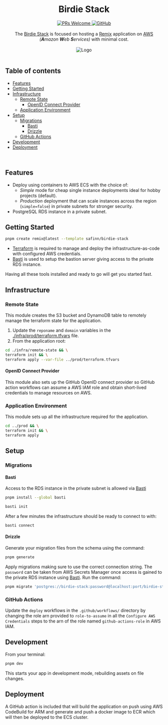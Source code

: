 <h1 align="center">Birdie Stack</h1>

<div align="center">
  <a href="https://makeapullrequest.com/">
    <img alt="PRs Welcome" src="https://img.shields.io/badge/PRs-welcome-brightgreen.svg?style=flat">
  </a>
  <a href="https://github.com/safinn/birdie-stack/blob/main/LICENSE">
    <img alt="GitHub" src="https://img.shields.io/github/license/safinn/birdie-stack?style=flat">
  </a>
</div>

<br/>

<div align="center">
  The <a href="https://github.com/safinn/birdie-stack">Birdie Stack</a> is focused on hosting a <a href="https://github.com/remix-run/remix">Remix</a> application on <a href="aws.com">AWS</a> <em>(<strong>A</strong>mazon <strong>W</strong>eb <strong>S</strong>ervices)</em> with minimal cost.
</div>

<br/>

<div align="center">
  <img alt="Logo" src="https://user-images.githubusercontent.com/4719461/236650539-e4c8d380-8078-4d79-b3e8-66db1be95b55.png">
</div>

<br/>

<!-- The following toc is generated with the Markdown All in One VSCode extension (https://marketplace.visualstudio.com/items?itemName=yzhang.markdown-all-in-one) -->

## Table of contents <!-- omit from toc -->

- [Features](#features)
- [Getting Started](#getting-started)
- [Infrastructure](#infrastructure)
  - [Remote State](#remote-state)
    - [OpenID Connect Provider](#openid-connect-provider)
  - [Application Environment](#application-environment)
- [Setup](#setup)
  - [Migrations](#migrations)
    - [Basti](#basti)
    - [Drizzle](#drizzle)
  - [GitHub Actions](#github-actions)
- [Development](#development)
- [Deployment](#deployment)

<br/>

## Features

- Deploy using containers to AWS ECS with the choice of:
  - _Simple_ mode for cheap single instance deployments ideal for hobby projects (default).
  - _Production_ deployment that can scale instances across the region (`simple=false`) in private subnets for stronger security.
- PostgreSQL RDS instance in a private subnet.

## Getting Started

```sh
pnpm create remix@latest --template safinn/birdie-stack
```

- [Terraform](https://www.terraform.io) is required to manage and deploy the infrastructure-as-code with configured AWS credentials.
- [Basti](https://github.com/BohdanPetryshyn/basti) is used to setup the bastion server giving access to the private RDS instance.

Having all these tools installed and ready to go will get you started fast.

## Infrastructure

### Remote State

This module creates the S3 bucket and DynamoDB table to remotely manage the terraform state for the application.

1. Update the `reponame` and `domain` variables in the [./infra/prod/terraform.tfvars](./infra/prod/terraform.tfvars) file.
2. From the application root:

```sh
cd ./infra/remote-state && \
terraform init && \
terraform apply --var-file ../prod/terraform.tfvars
```

#### OpenID Connect Provider

This module also sets up the GitHub OpenID connect provider so GitHub action workflows can assume a AWS IAM role and obtain short-lived credentials to manage resources on AWS.

### Application Environment

This module sets up all the infrastructure required for the application.

```sh
cd ../prod && \
terraform init && \
terraform apply
```

## Setup

### Migrations

#### Basti

Access to the RDS instance in the private subnet is allowed via [Basti](https://github.com/BohdanPetryshyn/basti)

```sh
pnpm install --global basti
```

```sh
basti init
```

After a few minutes the infrastructure should be ready to connect to with:

```sh
basti connect
```

#### Drizzle

Generate your migration files from the schema using the command:

```sh
pnpm generate
```

Apply migrations making sure to use the correct connection string. The `password` can be taken from AWS Secrets Manager once access is gained to the private RDS instance using [Basti](#basti). Run the command:

```sh
pnpm migrate 'postgres://birdie-stack:password@localhost:port/birdie-stack'
```

### GitHub Actions

Update the `deploy` workflows in the `.github/workflows/` directory by changing the role arn provided to `role-to-assume` in all the `Configure AWS Credentials` steps to the arn of the role named `github-actions-role` in AWS IAM.

## Development

From your terminal:

```sh
pnpm dev
```

This starts your app in development mode, rebuilding assets on file changes.

## Deployment

A GitHub action is included that will build the application on push using AWS CodeBuild for ARM and generate and push a docker image to ECR which will then be deployed to the ECS cluster.
